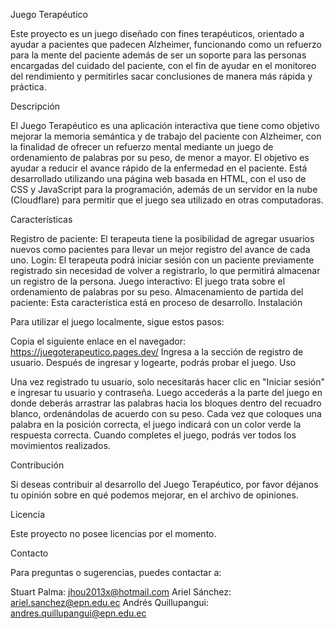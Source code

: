 Juego Terapéutico

Este proyecto es un juego diseñado con fines terapéuticos, orientado a ayudar a pacientes que padecen Alzheimer, funcionando como un refuerzo para la mente del paciente además de ser un soporte para las personas encargadas del cuidado del paciente, con el fin de ayudar en el monitoreo del rendimiento y permitirles sacar conclusiones de manera más rápida y práctica.

Descripción

El Juego Terapéutico es una aplicación interactiva que tiene como objetivo mejorar la memoria semántica y de trabajo del paciente con Alzheimer, con la finalidad de ofrecer un refuerzo mental mediante un juego de ordenamiento de palabras por su peso, de menor a mayor. El objetivo es ayudar a reducir el avance rápido de la enfermedad en el paciente. Está desarrollado utilizando una página web basada en HTML, con el uso de CSS y JavaScript para la programación, además de un servidor en la nube (Cloudflare) para permitir que el juego sea utilizado en otras computadoras.

Características

Registro de paciente: El terapeuta tiene la posibilidad de agregar usuarios nuevos como pacientes para llevar un mejor registro del avance de cada uno.
Login: El terapeuta podrá iniciar sesión con un paciente previamente registrado sin necesidad de volver a registrarlo, lo que permitirá almacenar un registro de la persona.
Juego interactivo: El juego trata sobre el ordenamiento de palabras por su peso.
Almacenamiento de partida del paciente: Esta característica está en proceso de desarrollo.
Instalación

Para utilizar el juego localmente, sigue estos pasos:

Copia el siguiente enlace en el navegador:
https://juegoterapeutico.pages.dev/
Ingresa a la sección de registro de usuario.
Después de ingresar y logearte, podrás probar el juego.
Uso

Una vez registrado tu usuario, solo necesitarás hacer clic en "Iniciar sesión" e ingresar tu usuario y contraseña. Luego accederás a la parte del juego en donde deberás arrastrar las palabras hacia los bloques dentro del recuadro blanco, ordenándolas de acuerdo con su peso. Cada vez que coloques una palabra en la posición correcta, el juego indicará con un color verde la respuesta correcta. Cuando completes el juego, podrás ver todos los movimientos realizados.

Contribución

Si deseas contribuir al desarrollo del Juego Terapéutico, por favor déjanos tu opinión sobre en qué podemos mejorar, en el archivo de opiniones.

Licencia

Este proyecto no posee licencias por el momento.

Contacto

Para preguntas o sugerencias, puedes contactar a:

Stuart Palma: jhou2013x@hotmail.com
Ariel Sánchez: ariel.sanchez@epn.edu.ec
Andrés Quillupangui: andres.quillupangui@epn.edu.ec
